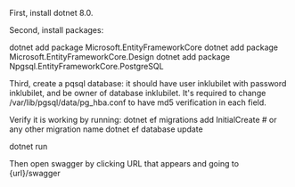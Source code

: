 First, install dotnet 8.0.

Second, install packages:

dotnet add package Microsoft.EntityFrameworkCore
dotnet add package Microsoft.EntityFrameworkCore.Design
dotnet add package Npgsql.EntityFrameworkCore.PostgreSQL

Third, create a pqsql database: it should have user inklubilet with password inklubilet, and be owner of database inklubilet. It's required to change /var/lib/pgsql/data/pg_hba.conf to have md5 verification in each field.

Verify it is working by running:
dotnet ef migrations add  InitialCreate # or any other migration name
dotnet ef database update

dotnet run

Then open swagger by clicking URL that appears and going to {url}/swagger